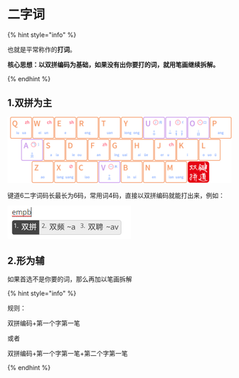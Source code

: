 # 二字词

{% hint style="info" %}

也就是平常称作的**打词**。

**核心思想：以双拼编码为基础，如果没有出你要打的词，就用笔画继续拆解。**

{% endhint %}

## 1.双拼为主

![](../.gitbook/assets/xkjd-qwerty.png)

键道6二字词码长最长为6码，常用词4码，直接以双拼编码就能打出来，例如：

![](../.gitbook/assets/Example01.png)

## 2.形为辅

如果首选不是你要的词，那么再加以笔画拆解

{% hint style="info" %}

规则：

双拼编码+第一个字第一笔

或者

双拼编码+第一个字第一笔+第二个字第一笔

{% endhint %}

